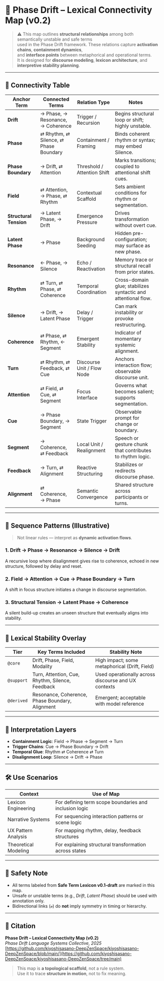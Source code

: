 # 📘 Phase Drift – Lexical Connectivity Map (v0.2)

> ⚠️ This map outlines **structural relationships** among both semantically unstable and safe terms  
> used in the Phase Drift framework. These relations capture **activation chains**, **containment dynamics**,  
> and **interface points** between metaphorical and operational terms.  
> It is designed for **discourse modeling**, **lexicon architecture**, and **interpretive stability planning**.

---

## 🧩 Connectivity Table

| **Anchor Term**        | **Connected Terms**                    | **Relation Type**       | **Notes**                                                   |
|------------------------|----------------------------------------|--------------------------|-------------------------------------------------------------|
| **Drift**              | → Phase, → Resonance, → Coherence      | Trigger / Recursion      | Begins structural loop or shift; highly unstable.           |
| **Phase**              | ⇄ Rhythm, ⇄ Silence, ⇄ Phase Boundary  | Containment / Framing    | Binds coherent rhythm or syntax; may embed Silence.         |
| **Phase Boundary**     | → Drift, ⇄ Attention                   | Threshold / Attention Shift | Marks transitions; coupled to attentional shift cues.    |
| **Field**              | ⇄ Attention, → Phase, ⇄ Rhythm         | Contextual Scaffold       | Sets ambient conditions for rhythm or segmentation.         |
| **Structural Tension** | → Latent Phase, → Drift                | Emergence Pressure        | Drives transformation without overt cue.                    |
| **Latent Phase**       | → Phase                                | Background Seeding        | Hidden pre-configuration; may surface as new phase.         |
| **Resonance**          | ← Phase, → Silence                     | Echo / Reactivation       | Memory trace or structural recall from prior states.        |
| **Rhythm**             | ⇄ Turn, ⇄ Phase, ⇄ Coherence           | Temporal Coordination     | Cross-domain glue; stabilizes syntactic and attentional flow.|
| **Silence**            | → Drift, → Latent Phase                | Delay / Trigger           | Can mark instability or provoke restructuring.              |
| **Coherence**          | ⇄ Phase, ⇄ Rhythm, ← Segment           | Emergent Stability        | Indicator of momentary systemic alignment.                  |
| **Turn**               | ⇄ Rhythm, ⇄ Feedback, ⇄ Cue            | Discourse Unit / Flow Node| Anchors interaction flow; observable discourse unit.        |
| **Attention**          | ⇄ Field, ⇄ Cue, ⇄ Segment              | Focus Interface           | Governs what becomes salient; supports segmentation.        |
| **Cue**                | → Phase Boundary, → Segment            | State Trigger              | Observable prompt for change or boundary.                   |
| **Segment**            | → Coherence, ⇄ Feedback                | Local Unit / Realignment  | Speech or gesture chunk that contributes to rhythm logic.   |
| **Feedback**           | → Turn, ⇄ Alignment                    | Reactive Structuring       | Stabilizes or redirects discourse phase.                    |
| **Alignment**          | ⇄ Coherence, → Phase                   | Semantic Convergence       | Shared structure across participants or turns.              |

---

## 🔁 Sequence Patterns (Illustrative)

> Not linear rules — interpret as **dynamic activation flows**.

### 1. Drift → Phase → Resonance → Silence → Drift  
A recursive loop where disalignment gives rise to coherence, echoed in new structure, followed by delay and reset.

### 2. Field → Attention → Cue → Phase Boundary → Turn  
A shift in focus structure initiates a change in discourse segmentation.

### 3. Structural Tension → Latent Phase → Coherence  
A silent build-up creates an unseen structure that eventually aligns into stability.

---

## 🔎 Lexical Stability Overlay

| Tier        | Key Terms Included                                   | Stability Note                                         |
|-------------|------------------------------------------------------|--------------------------------------------------------|
| `@core`     | Drift, Phase, Field, Modality                        | High impact; some metaphorical (Drift, Field)          |
| `@support`  | Turn, Attention, Cue, Rhythm, Silence, Feedback      | Used operationally across discourse and UX contexts    |
| `@derived`  | Resonance, Coherence, Phase Boundary, Alignment      | Emergent; acceptable with model reference              |

---

## 📌 Interpretation Layers

- **Containment Logic**: Field → Phase → Segment → Turn  
- **Trigger Chains**: Cue → Phase Boundary → Drift  
- **Temporal Glue**: Rhythm ⇄ Coherence ⇄ Turn  
- **Disalignment Loop**: Silence → Drift → Phase  

---

## 🛠️ Use Scenarios

| Context                | Use of Map |
|------------------------|------------|
| Lexicon Engineering    | For defining term scope boundaries and inclusion logic |
| Narrative Systems      | For sequencing interaction patterns or scene logic     |
| UX Pattern Analysis    | For mapping rhythm, delay, feedback structures         |
| Theoretical Modeling   | For explaining structural transformation across states |

---

## 🔏 Safety Note

- All terms labeled from **Safe Term Lexicon v0.1-draft** are marked in this map.
- Unsafe or unstable terms (e.g., *Drift*, *Latent Phase*) should be used with annotation only.
- Bidirectional links (`⇄`) do **not** imply symmetry in timing or hierarchy.

---

## 📘 Citation

**Phase Drift – Lexical Connectivity Map (v0.2)**  
_Phase Drift Language Systems Collective, 2025_  
[https://github.com/kiyoshisasano-DeepZenSpace/kiyoshisasano-DeepZenSpace/blob/main/](https://github.com/kiyoshisasano-DeepZenSpace/kiyoshisasano-DeepZenSpace/tree/main)

> This map is **a topological scaffold**, not a rule system.  
> Use it to trace **structure in motion**, not to fix meaning.
